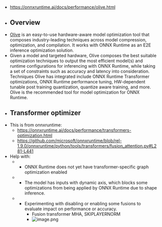 - https://onnxruntime.ai/docs/performance/olive.html
- ## Overview
- [Olive](https://github.com/microsoft/Olive) is an easy-to-use hardware-aware model optimization tool that composes industry-leading techniques across model compression, optimization, and compilation. It works with ONNX Runtime as an E2E inference optimization solution.
- Given a model and targeted hardware, Olive composes the best suitable optimization techniques to output the most efficient model(s) and runtime configurations for inferencing with ONNX Runtime, while taking a set of constraints such as accuracy and latency into consideration. Techniques Olive has integrated include ONNX Runtime Transformer optimizations, ONNX Runtime performance tuning, HW-dependent tunable post training quantization, quantize aware training, and more. Olive is the recommended tool for model optimization for ONNX Runtime.
- ## Transformer optimizer
- This is from onnxruntime:
	- https://onnxruntime.ai/docs/performance/transformers-optimization.html
	- https://github.com/microsoft/onnxruntime/blob/rel-1.9.0/onnxruntime/python/tools/transformers/fusion_attention.py#L281-L441
- Help with:
	- - ONNX Runtime does not yet have transformer-specific graph optimization enabled
	- - The model has inputs with dynamic axis, which blocks some optimizations from being applied by ONNX Runtime due to shape inference.
	- - Experimenting with disabling or enabling some fusions to evaluate impact on performance or accuracy.
		- Fusion transformer MHA, SKIPLAYERNORM
		- ![image.png](../assets/image_1694045373302_0.png)